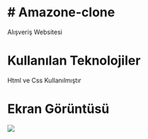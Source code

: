 <h1># Amazone-clone</h1>

Alışveriş Websitesi

<h1>Kullanılan Teknolojiler</h1>

Html ve Css Kullanılmıştır

<h1>Ekran Görüntüsü</h1>

![](clone.gif)

